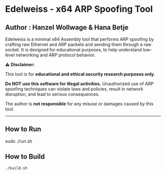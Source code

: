 # Edelweiss - x64 ARP Spoofing Tool
## Author : Hanzel Wollwage & Hana Betje
Edelweiss is a minimal x64 Assembly tool that performs ARP spoofing by crafting raw Ethernet and ARP packets and sending them through a raw socket. It is designed for educational purposes, to help understand low-level networking and ARP protocol behavior.

⚠️ **Disclaimer:**

This tool is for **educational and ethical security research purposes only**.

**Do NOT use this software for illegal activities.**
Unauthorized use of ARP spoofing techniques can violate laws and policies, result in network disruption, and lead to serious consequences.

The author is **not responsible** for any misuse or damages caused by this tool.

---

## How to Run
sudo ./run.sh

## How to Build

```bash
./build.sh
